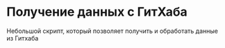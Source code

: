 # Получение данных с ГитХаба

Небольшой скрипт, который позволяет получить и обработать данные из Гитхаба
